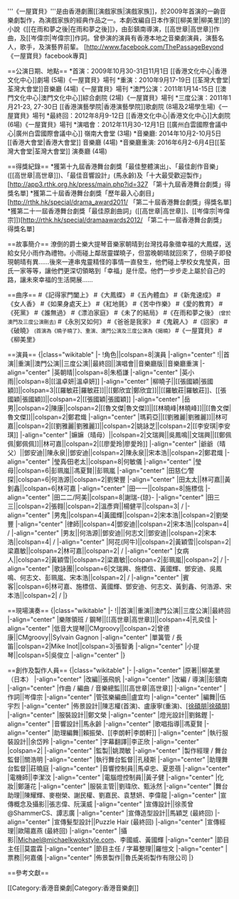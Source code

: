 '''《一屋寶貝》'''是由香港劇團[[演戲家族|演戲家族]]，於2009年首演的一齣音樂劇製作，為演戲家族的經典作品之一。本劇改編自日本作家[[柳美里|柳美里]]的小說《[[在雨和夢之後|在雨和夢之後]]》，由彭鎮南導演，[[高世章|高世章]]作曲，及[[岑偉宗|岑偉宗]]作詞。曾參演的演員有香港本地之音樂劇演員，演藝名人，歌手，及演藝界前輩。
<ref name="pbFB">[http://www.facebook.com/ThePassageBeyond 《一屋寶貝》facebook專頁]</ref>

==公演日期、地點==
*首演：2009年10月30-31日11月1日 [[香港文化中心|香港文化中心]]劇場 (5場)<ref name="pbhp">《一屋寶貝》場刊</ref>
*重演：2010年9月17-19日 [[荃灣大會堂|荃灣大會堂]]音樂廳 (4場)<ref name="pbhp">《一屋寶貝》場刊</ref>
*澳門公演：2011年1月14-15日 [[澳門文化中心|澳門文化中心]]綜合劇院 (2場)<ref name="pbhp">《一屋寶貝》場刊</ref>
*三度公演：2011年1月21-23, 27-30日 [[香港演藝學院|香港演藝學院]]歌劇院 (8場及2場學生場)<ref name="pbhp">《一屋寶貝》場刊</ref>
*最終回：2012年8月9-12日 [[香港文化中心|香港文化中心]]大劇院 (6場)<ref name="pbhp">《一屋寶貝》場刊</ref>
*演唱會：2012年11月30-12月1日 [[廣州白雲國際會議中心|廣州白雲國際會議中心]] 嶺南大會堂 (3場)
*音樂廳: 2014年10月2-10月5日[[香港大會堂|香港大會堂]] 音樂廳 (4場)
*音樂廳重演: 2016年6月2-6月4日[[荃灣大會堂|荃灣大會堂]] 演奏廳 (4場)


==得獎紀錄==
*獲第十九屆香港舞台劇獎「最佳整體演出」、「最佳創作音樂」([[高世章|高世章]])、「最佳音響設計」(馬永齡)及「十大最受歡迎製作」<ref name="19DA">[http://app3.rthk.org.hk/press/main.php?id=327 「第十九屆香港舞台劇獎」得獎名單]</ref>
*獲第二十屆香港舞台劇獎「歷年最入心劇目」<ref name="20DA">[http://rthk.hk/special/drama_award2011/ 「第二十屆香港舞台劇獎」得獎名單]</ref>
*獲第二十一屆香港舞台劇獎「最佳原創曲詞」([[高世章|高世章]]、[[岑偉宗|岑偉宗]])<ref name="21DA">[http://rthk.hk/special/dramaawards2012/ 「第二十一屆香港舞台劇獎」得獎名單]</ref>


==故事簡介==
潦倒的爵士樂大提琴音樂家朝晴到台灣找尋象徵幸福的大鳳蝶，送給女兒小雨作為禮物。小雨碰上鄰居靈媒曉子，但當晚朝晴就回來了，但曉子即發現朝晴有異……後來一連串鬼靈精怪的事情一直發生，他們碰上學校女鬼瑩真，田氏一家等等，讓他們更深切領略到「幸福」是什麼。他們一步步走上屬於自己的路，讓未來幸福的生活開展……

==曲序==
#《記得家門闔上》
#《大鳳蝶》
#《五內體血》
#《新鬼速成》
#《女人香》
#《如果身處天上》
#《紅地氈》
#《苦中作樂》
#《愛的教育》
#《死黨》
#《誰無過》
#《漂泊家庭》
#《未了的結局》
#《在雨和夢之後》 <span style="font-size:smaller;">(曾於澳門及三度公演刪去)</span>
#《永別又如何》
#《爸爸是我家》
#《鬼親人》
#《回家》
#《破曉》 <span style="font-size:smaller;">(首演為《曉子曉了》、重演、澳門公演及三度公演為《揭曉》</span>
#《一屋寶貝》
#《柳美里》


==演員==
{|class="wikitable"
|-
!角色||colspan=8|演員
|-align="center"
!||首演||重演||澳門公演||三度公演||最終回||演唱會||音樂廳版||音樂廳重演
|-align="center"
|英朝晴||colspan=8|朱栢謙
|-align="center"
|英小雨||colspan=8|[[溫卓妍|溫卓妍]]
|-align="center"
|柳曉子||[[張國穎|張國穎]]||colspan=3|[[羅敏莊|羅敏莊]]||[[鄭欣宜|鄭欣宜]]||[[羅敏莊|羅敏莊]]、[[張國穎|張國穎]]||colspan=2|[[張國穎|張國穎]]
|-align="center"
|岳男||colspan=2|陳康||colspan=2|[[魯文傑|魯文傑]]||[[林曉峰|林曉峰]]||[[魯文傑|魯文傑]]||colspan=2|鄭君熾
|-align="center"
|瑪莉亞||[[劉雅麗|劉雅麗]]||林可嘉||colspan=2|[[劉雅麗|劉雅麗]]||colspan=2|姚詠芝||colspan=2|[[李安琪|李安琪]]
|-align="center"
|嫲嫲（晴母）||colspan=2|文瑞興||吳鳳鳴||文瑞興||[[鄭佩佩|鄭佩佩]]||林可嘉||colspan=2|[[廖愛玲|廖愛玲]]
|-align="center"
|爺爺（晴父）||鄧安迪||陳永泉||鄧安迪||colspan=2|陳永泉||宋本浩||colspan=2|鄭君熾
|-align="center"
|瑩真∕田老太||colspan=8|何敏儀
|-align="center"
|瑩母||colspan=6|彭珮嵐||馮夏賢||彭珮嵐
|-align="center"
|田慈仁∕警探||colspan=6|何浩源||colspan=2|劉榮豐
|-align="center"
|田太太||林可嘉||黃釗鑫||colspan=6|林可嘉
|-align="center"
|田一一||colspan=8|施標信
|-align="center"
|田二二/阿美||colspan=8|謝瑞-{琼}-
|-align="center"
|田三三||colspan=2|張翱||colspan=2|溫彥齊||楊健平||colspan=3| / 
|-align="center"
|男鬼||colspan=4|黃國輝||colspan=2|宋本浩||colspan=2|劉榮豐
|-align="center"
|律師||colspan=4|鄧安迪||colspan=2|宋本浩||colspan=4| / 
|-align="center"
|男友||何浩源||鄧安迪||何志文||鄧安迪||colspan=2|宋本浩||colspan=4| / 
|-align="center"
|阿花(阿牛)||colspan=2|黃穎雪||colspan=2|梁嘉敏||colspan=2|林可嘉||colspan=2| / 
|-align="center"
|女病人||colspan=2|黃穎雪||colspan=2|梁嘉敏||colspan=2|彭珮嵐||colspan=2| / 
|-align="center"
|歌詠團||colspan=6|文瑞興、施標信、黃國輝、鄧安迪、吳鳳鳴、何志文、彭珮嵐、宋本浩||colspan=2| / 
|-align="center"
|賓客||colspan=6|林可嘉、施標信、黃國輝、鄧安迪、何志文、黃釗鑫、何浩源、宋本浩||colspan=2| / 
|}

==現場演奏==
{|class="wikitable"
|-
!||首演||重演||澳門公演||三度公演||最終回
|-align="center"
|樂隊領班 / 鋼琴||[[高世章|高世章]]||colspan=4|孔奕佳
|-align="center"
|低音大提琴||CMgroovy||colspan=2|曾德康||CMgroovy||Sylvain Gagnon
|-align="center"
|單簧管 / 長笛||colspan=2|Mike Inot||colspan=3|張智勇
|-align="center"
|小提琴||colspan=5|吳俊立
|-align="center"
|}

==創作及製作人員==
{|class="wikitable"
|-
|-align="center"
|原著||柳美里（日本）
|-align="center"
|改編||張飛帆
|-align="center"
|改編 / 導演||彭鎮南
|-align="center"
|作曲 / 編曲 / 音樂總監||[[高世章|高世章]]
|-align="center"
|作詞||岑偉宗
|-align="center"
|管弦樂編曲||盧宜均
|-align="center"
|編舞||伍宇烈
|-align="center"
|佈景設計||陳志權(首演)、盧康寧(重演)、[[徐碩朋|徐碩朋]](最終回)
|-align="center"
|服裝設計||鄭文榮
|-align="center"
|燈光設計||劉銘鏗
|-align="center"
|音響設計||馬永齡
|-align="center"
|歌唱指導||馮夏賢
|-align="center"
|助理編舞||賴振榮、[[李朗軒|李朗軒]]
|-align="center"
|執行服裝設計||余岱羚
|-align="center"
|字幕翻譯||李正欣
|-align="center"
|colspan=2|
|-align="center"
|監製||姚潤敏
|-align="center"
|製作經理 / 舞台監督||關浩明
|-align="center"
|執行舞台監督||孔稜斯
|-align="center"
|助理舞台監督||莊曉庭
|-align="center"
|音響控制員||馬卓忠、夏恩蓓
|-align="center"
|電機師||李潔汶
|-align="center"
|電腦燈控制員||黃子健
|-align="center"
|化妝||鄭蓮花
|-align="center"
|服裝主管||劉瑋欣、甄泳然
|-align="center"
|舞台助理||陳耀輝、麥樹榮、謝民權、劉嘉民、袁慧妍、李偉龍
|-align="center"
|宣傳概念及攝影||張志偉、阮漢威
|-align="center"
|宣傳設計||徐羨曾@ShammerCS、譚志廣
|-align="center"
|宣傳造型設計||馬穎芝 (最終回)
|-align="center"
|宣傳髮型設計||Puzzle Hair (最終回)
|-align="center"
|宣傳經理||歐陽嘉燕 (最終回)
|-align="center"
|攝影||Michael@michaelkwokstyle.com、李國威、黃國輝
|-align="center"
|節目主任||莫震霖
|-align="center"
|節目主任 / 字幕整理||羅愷文
|-align="center"
|票務||何嘉儀
|-align="center"
|佈景製作||魯氏美術製作有限公司
|}

==參考文獻==
<div class="references-small">
<references></references>
</div>

[[Category:香港音樂劇|Category:香港音樂劇]]
